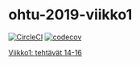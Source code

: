 # ohtu-2019-viikko1

[![CircleCI](https://circleci.com/gh/qubelka/ohtu-2019-viikko1.svg?style=svg)](https://circleci.com/gh/qubelka/ohtu-2019-viikko1)
[![codecov](https://codecov.io/gh/qubelka/ohtu-2019-viikko1/branch/master/graph/badge.svg?token=Pr3dBin7lA)](https://codecov.io/gh/qubelka/ohtu-2019-viikko1)

[Viikko1: tehtävät 14-16](https://github.com/qubelka/ohtu-tehtavat/tree/master/viikko1)
